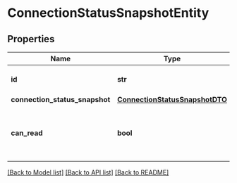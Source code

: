 # ConnectionStatusSnapshotEntity

## Properties
Name | Type | Description | Notes
------------ | ------------- | ------------- | -------------
**id** | **str** | The id of the connection. | [optional] 
**connection_status_snapshot** | [**ConnectionStatusSnapshotDTO**](ConnectionStatusSnapshotDTO.md) |  | [optional] 
**can_read** | **bool** | Indicates whether the user can read a given resource. | [optional] 

[[Back to Model list]](../nifiDocs.md#documentation-for-models) [[Back to API list]](../nifiDocs.md#documentation-for-api-endpoints) [[Back to README]](../nifiDocs.md)


